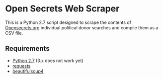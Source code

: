 # Open Secrets Web Scraper

This is a Python 2.7 script designed to scrape the contents of [Opensecrets.org](http://opensecrets.org) individual political donor searches and compile them as a CSV file.

## Requirements

* [Python 2.7](https://www.python.org/downloads/) (3.x does not work yet)
* [requests](http://docs.python-requests.org/en/latest/)
* [beautifulsoup4](http://www.crummy.com/software/BeautifulSoup/)